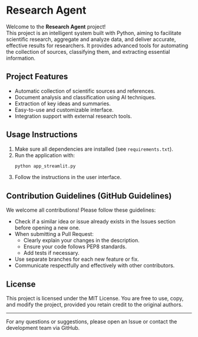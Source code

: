 
# Research Agent

Welcome to the **Research Agent** project!  
This project is an intelligent system built with Python, aiming to facilitate scientific research, aggregate and analyze data, and deliver accurate, effective results for researchers. It provides advanced tools for automating the collection of sources, classifying them, and extracting essential information.

## Project Features

- Automatic collection of scientific sources and references.
- Document analysis and classification using AI techniques.
- Extraction of key ideas and summaries.
- Easy-to-use and customizable interface.
- Integration support with external research tools.

## Usage Instructions

1. Make sure all dependencies are installed (see `requirements.txt`).
2. Run the application with:
   ```bash
   python app_streamlit.py
   ```
3. Follow the instructions in the user interface.

## Contribution Guidelines (GitHub Guidelines)

We welcome all contributions! Please follow these guidelines:

- Check if a similar idea or issue already exists in the Issues section before opening a new one.
- When submitting a Pull Request:
  - Clearly explain your changes in the description.
  - Ensure your code follows PEP8 standards.
  - Add tests if necessary.
- Use separate branches for each new feature or fix.
- Communicate respectfully and effectively with other contributors.

## License

This project is licensed under the MIT License. You are free to use, copy, and modify the project, provided you retain credit to the original authors.

---

For any questions or suggestions, please open an Issue or contact the development team via GitHub.

